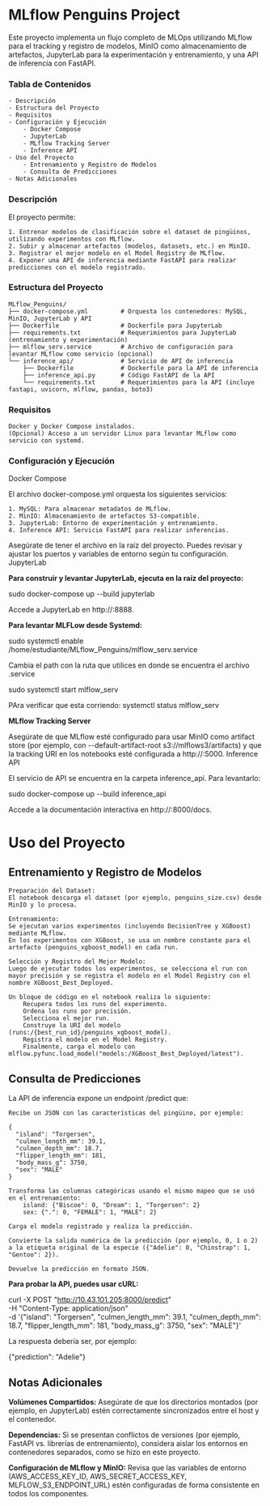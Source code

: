 # MLflow Penguins Project

Este proyecto implementa un flujo completo de MLOps utilizando MLflow para el tracking y registro de modelos, MinIO como almacenamiento de artefactos, JupyterLab para la experimentación y entrenamiento, y una API de inferencia con FastAPI.

### Tabla de Contenidos

    - Descripción
    - Estructura del Proyecto
    - Requisitos
    - Configuración y Ejecución
        - Docker Compose
        - JupyterLab
        - MLflow Tracking Server
        - Inference API
    - Uso del Proyecto
        - Entrenamiento y Registro de Modelos
        - Consulta de Predicciones
    - Notas Adicionales

### Descripción

El proyecto permite:

    1. Entrenar modelos de clasificación sobre el dataset de pingüinos, utilizando experimentos con MLflow.
    2. Subir y almacenar artefactos (modelos, datasets, etc.) en MinIO.
    3. Registrar el mejor modelo en el Model Registry de MLflow.
    4. Exponer una API de inferencia mediante FastAPI para realizar predicciones con el modelo registrado.

### Estructura del Proyecto

    MLflow_Penguins/
    ├── docker-compose.yml         # Orquesta los contenedores: MySQL, MinIO, JupyterLab y API
    ├── Dockerfile                 # Dockerfile para JupyterLab
    ├── requirements.txt           # Requerimientos para JupyterLab (entrenamiento y experimentación)
    ├── mlflow_serv.service        # Archivo de configuración para levantar MLflow como servicio (opcional)
    └── inference_api/             # Servicio de API de inferencia
        ├── Dockerfile             # Dockerfile para la API de inferencia
        ├── inference_api.py       # Código FastAPI de la API
        └── requirements.txt       # Requerimientos para la API (incluye fastapi, uvicorn, mlflow, pandas, boto3)

### Requisitos

    Docker y Docker Compose instalados.
    (Opcional) Acceso a un servidor Linux para levantar MLflow como servicio con systemd.

### Configuración y Ejecución
Docker Compose

El archivo docker-compose.yml orquesta los siguientes servicios:

    1. MySQL: Para almacenar metadatos de MLflow.
    2. MinIO: Almacenamiento de artefactos S3-compatible.
    3. JupyterLab: Entorno de experimentación y entrenamiento.
    4. Inference API: Servicio FastAPI para realizar inferencias.

Asegúrate de tener el archivo en la raíz del proyecto. Puedes revisar y ajustar los puertos y variables de entorno según tu configuración.
JupyterLab

**Para construir y levantar JupyterLab, ejecuta en la raíz del proyecto:**

sudo docker-compose up --build jupyterlab

Accede a JupyterLab en http://<tu-ip>:8888.

**Para levantar MLFLow desde Systemd:**

sudo systemctl enable /home/estudiante/MLflow_Penguins/mlflow_serv.service

Cambia el path con la ruta que utilices en donde se encuentra el archivo .service

sudo systemctl start mlflow_serv

PAra verificar que esta corriendo:
systemctl status mlflow_serv


**MLflow Tracking Server**

Asegúrate de que MLflow esté configurado para usar MinIO como artifact store (por ejemplo, con --default-artifact-root s3://mlflows3/artifacts) y que la tracking URI en los notebooks esté configurada a http://<tu-ip>:5000.
Inference API

El servicio de API se encuentra en la carpeta inference_api. Para levantarlo:

sudo docker-compose up --build inference_api

Accede a la documentación interactiva en http://<tu-ip>:8000/docs.

# Uso del Proyecto
## Entrenamiento y Registro de Modelos

    Preparación del Dataset:
    El notebook descarga el dataset (por ejemplo, penguins_size.csv) desde MinIO y lo procesa.

    Entrenamiento: 
    Se ejecutan varios experimentos (incluyendo DecisionTree y XGBoost) mediante MLflow.
    En los experimentos con XGBoost, se usa un nombre constante para el artefacto (penguins_xgboost_model) en cada run.

    Selección y Registro del Mejor Modelo: 
    Luego de ejecutar todos los experimentos, se selecciona el run con mayor precisión y se registra el modelo en el Model Registry con el nombre XGBoost_Best_Deployed.

    Un bloque de código en el notebook realiza lo siguiente:
        Recupera todos los runs del experimento.
        Ordena los runs por precisión.
        Selecciona el mejor run.
        Construye la URI del modelo (runs:/{best_run_id}/penguins_xgboost_model).
        Registra el modelo en el Model Registry.
        Finalmente, carga el modelo con mlflow.pyfunc.load_model("models:/XGBoost_Best_Deployed/latest").

## Consulta de Predicciones

La API de inferencia expone un endpoint /predict que:

    Recibe un JSON con las características del pingüino, por ejemplo:

    {
      "island": "Torgersen",
      "culmen_length_mm": 39.1,
      "culmen_depth_mm": 18.7,
      "flipper_length_mm": 181,
      "body_mass_g": 3750,
      "sex": "MALE"
    }

    Transforma las columnas categóricas usando el mismo mapeo que se usó en el entrenamiento:
        island: {"Biscoe": 0, "Dream": 1, "Torgersen": 2}
        sex: {".": 0, "FEMALE": 1, "MALE": 2}

    Carga el modelo registrado y realiza la predicción.

    Convierte la salida numérica de la predicción (por ejemplo, 0, 1 o 2) a la etiqueta original de la especie ({"Adelie": 0, "Chinstrap": 1, "Gentoo": 2}).

    Devuelve la predicción en formato JSON.

**Para probar la API, puedes usar cURL:**

curl -X POST "http://10.43.101.205:8000/predict" \
     -H "Content-Type: application/json" \
     -d '{"island": "Torgersen", "culmen_length_mm": 39.1, "culmen_depth_mm": 18.7, "flipper_length_mm": 181, "body_mass_g": 3750, "sex": "MALE"}'

La respuesta debería ser, por ejemplo:

{"prediction": "Adelie"}

## Notas Adicionales

**Volúmenes Compartidos:**
Asegúrate de que los directorios montados (por ejemplo, en JupyterLab) estén correctamente sincronizados entre el host y el contenedor.

**Dependencias:**
Si se presentan conflictos de versiones (por ejemplo, FastAPI vs. librerías de entrenamiento), considera aislar los entornos en contenedores separados, como se hizo en este proyecto.

**Configuración de MLflow y MinIO:**
Revisa que las variables de entorno (AWS_ACCESS_KEY_ID, AWS_SECRET_ACCESS_KEY, MLFLOW_S3_ENDPOINT_URL) estén configuradas de forma consistente en todos los componentes.